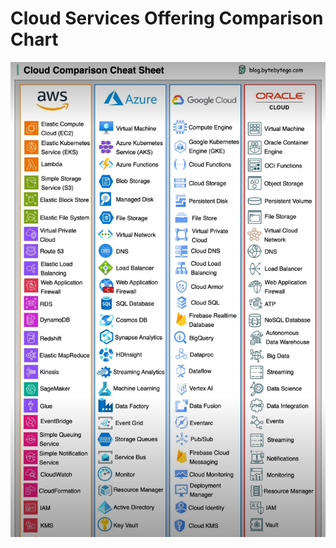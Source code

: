 # Cloud Services Offering Comparison Chart

![cloud+comparison](https://github.com/sawan22071995/notes/blob/main/cloudComapre.png)
